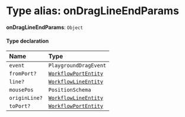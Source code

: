# Type alias: onDragLineEndParams

**onDragLineEndParams**: `Object`

#### Type declaration

| Name | Type |
| :------ | :------ |
| `event` | `PlaygroundDragEvent` |
| `fromPort?` | [`WorkflowPortEntity`](/en/auto-docs/free-layout-core/classes/WorkflowPortEntity.md) |
| `line?` | [`WorkflowLineEntity`](/en/auto-docs/free-layout-core/classes/WorkflowLineEntity.md) |
| `mousePos` | `PositionSchema` |
| `originLine?` | [`WorkflowLineEntity`](/en/auto-docs/free-layout-core/classes/WorkflowLineEntity.md) |
| `toPort?` | [`WorkflowPortEntity`](/en/auto-docs/free-layout-core/classes/WorkflowPortEntity.md) |
